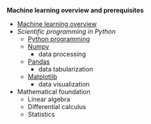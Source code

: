 __Machine learning overview and prerequisites__

- [Machine learning overview](./mlov.md)
- *Scientific programming in Python*
  - [Python programming](./src/pytutor.ipynb)
  - [Numpy](./np.ipynb)
    - data processing
  - [Pandas](./pd.ipynb)
    - data tabularization
  - [Matplotlib](./mpl.ipynb)
    - data visualization
- Mathematical foundation
  - Linear algebra
  - Differential calculus
  - Statistics